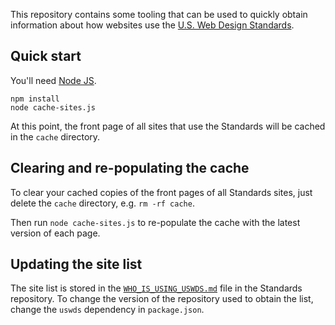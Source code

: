 This repository contains some tooling that can be used to quickly
obtain information about how websites use the
[U.S. Web Design Standards][uswds].

## Quick start

You'll need [Node JS][].

```
npm install
node cache-sites.js
```

At this point, the front page of all sites that use the Standards
will be cached in the `cache` directory.

## Clearing and re-populating the cache

To clear your cached copies of the front pages of all Standards sites,
just delete the `cache` directory, e.g. `rm -rf cache`.

Then run `node cache-sites.js` to re-populate the cache with the latest
version of each page.

## Updating the site list

The site list is stored in the [`WHO_IS_USING_USWDS.md`][] file in
the Standards repository. To change the version of the repository
used to obtain the list, change the `uswds` dependency in `package.json`.

[uswds]: https://standards.usa.gov/
[Node JS]: https://nodejs.org/
[`WHO_IS_USING_USWDS.md`]: https://github.com/18F/web-design-standards/blob/develop/WHO_IS_USING_USWDS.md
